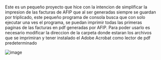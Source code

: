 Este es un pequeño proyecto que hice con la intencion de simplificar la impresion de las facturas de AFIP que al ser generadas siempre se guardan por triplicado, 
este pequeño programa de consola busca que con solo ejecutar una ves el programa, se puedan imprimir todas las primeras paginas de las facturas en pdf generadas por AFIP.
Para poder usarlo es necesario modificar la direccion de la carpeta donde estaran los archivos que se imprimiran y tener instalado el Adobe Acrobat como lector de pdf predeterminado


![image](https://github.com/user-attachments/assets/c12e98d8-b5a3-420f-a10b-879fd194cd81)
